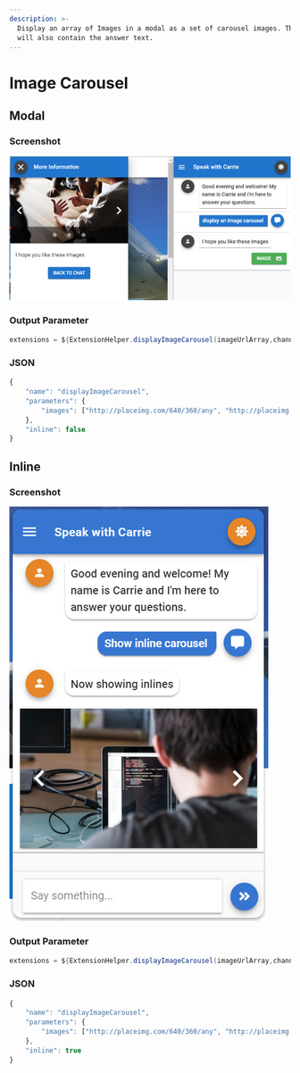 ```yaml
---
description: >-
  Display an array of Images in a modal as a set of carousel images. This modal
  will also contain the answer text.
---
```


# Image Carousel

## Modal

### Screenshot

![](../../.gitbook/assets/image-carousel.jpg)

### Output Parameter

```groovy
extensions = ${ExtensionHelper.displayImageCarousel(imageUrlArray,channel)}
```

### JSON

```javascript
{
	"name": "displayImageCarousel",
	"parameters": {
		"images": ["http://placeimg.com/640/360/any", "http://placeimg.com/640/360/any?u=2"]
	},
	"inline": false
}
```

## Inline



### Screenshot

![](../../.gitbook/assets/inline-carousel.jpg)

### Output Parameter

```groovy
extensions = ${ExtensionHelper.displayImageCarousel(imageUrlArray,channel,true)}
```

### JSON

```javascript
{
	"name": "displayImageCarousel",
	"parameters": {
		"images": ["http://placeimg.com/640/360/any", "http://placeimg.com/640/360/any?u=2"]
	},
	"inline": true
}
```

